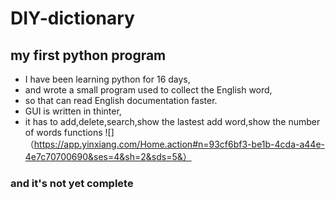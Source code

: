 # DIY-dictionary
## my first python program
- I have been learning python for 16 days,
- and wrote a small program used to collect the English word,
- so that can read English documentation faster.
- GUI is written in thinter,
- it has to add,delete,search,show the lastest add word,show the number of words functions
![]（https://app.yinxiang.com/Home.action#n=93cf6bf3-be1b-4cda-a44e-4e7c70700690&ses=4&sh=2&sds=5&）
### and it's not yet complete
